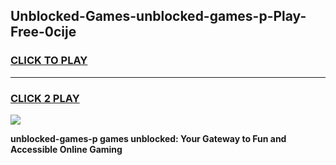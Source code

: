 
## Unblocked-Games-unblocked-games-p-Play-Free-0cije
<h3>
<a href="https://premium76.site?title=unblocked-games-p&ref=20A">CLICK TO PLAY</a></h3>
<hr>

<h3>
<a href="https://premium76.site?title=unblocked-games-p&ref=20A">CLICK 2 PLAY</a>
  
</h3>

<a href="https://premium76.site?title=unblocked-games-p&ref=20A"><img src="https://clearcache.store/games.png"></a>


**unblocked-games-p games unblocked: Your Gateway to Fun and Accessible Online Gaming**
